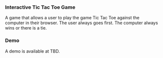 ### Interactive Tic Tac Toe Game

A game that allows a user to play the game Tic Tac Toe against the computer in their browser. The user always goes first. The computer always wins or there is a tie.

### Demo

A demo is available at TBD.